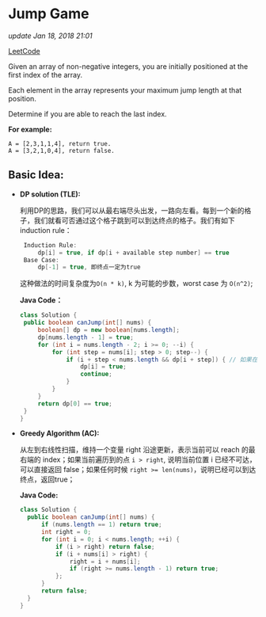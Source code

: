 # Jump Game

_update Jan 18, 2018 21:01_

[LeetCode](https://leetcode.com/problems/jump-game/description/)

Given an array of non-negative integers, you are initially positioned at the first index of the array.

Each element in the array represents your maximum jump length at that position.

Determine if you are able to reach the last index.

**For example:**

```text
A = [2,3,1,1,4], return true.
A = [3,2,1,0,4], return false.    
```

## Basic Idea:

* **DP solution \(TLE\):**

  利用DP的思路，我们可以从最右端尽头出发，一路向左看。每到一个新的格子，我们就看可否通过这个格子跳到可以到达终点的格子。我们有如下 induction rule：

  ```java
   Induction Rule:
       dp[i] = true, if dp[i + available step number] == true
   Base Case:
       dp[-1] = true, 即终点一定为true
  ```

  这种做法的时间复杂度为`O(n * k)`, k 为可能的步数，worst case 为 `O(n^2)`;    

  **Java Code：**  

  ```java
  class Solution {
   public boolean canJump(int[] nums) {
       boolean[] dp = new boolean[nums.length];
       dp[nums.length - 1] = true;
       for (int i = nums.length - 2; i >= 0; --i) {
           for (int step = nums[i]; step > 0; step--) {
               if (i + step < nums.length && dp[i + step]) { // 如果在 i 格子所能走的步数范围内能走到 true 的格子，则表示能走到终点
                   dp[i] = true;
                   continue;
               }
           }
       }
       return dp[0] == true;
   }
  }
  ```

* **Greedy Algorithm \(AC\):**

  从左到右线性扫描，维持一个变量 right 沿途更新，表示当前可以 reach 的最右端的 index；如果当前遍历到的点 `i > right`, 说明当前位置 i 已经不可达，可以直接返回 false；如果任何时候 `right >= len(nums)`，说明已经可以到达终点，返回true；   

  **Java Code:**  

  ```java
  class Solution {
    public boolean canJump(int[] nums) {
        if (nums.length == 1) return true;
        int right = 0;
        for (int i = 0; i < nums.length; ++i) {
            if (i > right) return false;
            if (i + nums[i] > right) {
                right = i + nums[i];
                if (right >= nums.length - 1) return true;    
            };
        }
        return false;
    }
  }
  ```

